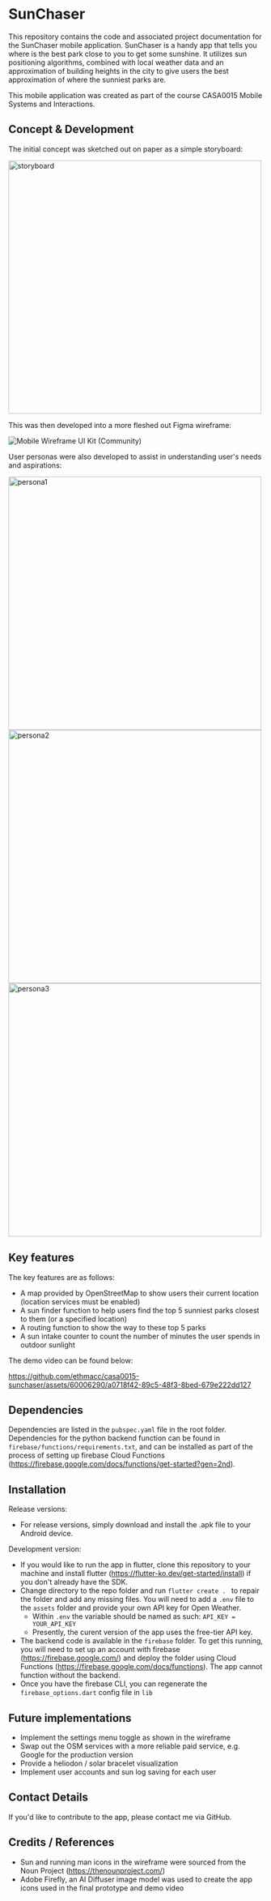 # SunChaser

This repository contains the code and associated project documentation for the SunChaser mobile application. SunChaser is a handy app that tells you where is the best park close to you to get some sunshine. It utilizes sun positioning algorithms, combined with local weather data and an approximation of building heights in the city to give users the best approximation of where the sunniest parks are.

This mobile application was created as part of the course CASA0015 Mobile Systems and Interactions.

## Concept & Development

The initial concept was sketched out on paper as a simple storyboard:

<img width="500" alt="storyboard" src="https://github.com/ethmacc/casa0015-sunchaser/assets/60006290/97da23a4-e51b-45ef-8e2a-7ab5795c61c7">

This was then developed into a more fleshed out Figma wireframe:

![Mobile Wireframe UI Kit (Community)](https://github.com/ethmacc/casa0015-sunchaser/assets/60006290/24ca1a8f-61cb-4fb7-9977-5e84c67b5fdf)

User personas were also developed to assist in understanding user's needs and aspirations:

<img width="500" alt="persona1" src="https://github.com/ethmacc/casa0015-sunchaser/assets/60006290/756d1ebb-a81d-4a12-82cb-b56186ecc7d3">

<img width="500" alt="persona2" src="https://github.com/ethmacc/casa0015-sunchaser/assets/60006290/c6a959f9-9b17-48e9-89ab-3ab03d8daff5">

<img width="500" alt="persona3" src="https://github.com/ethmacc/casa0015-sunchaser/assets/60006290/54d846a8-0e83-426b-9cec-ef0e01094ab6">

## Key features

The key features are as follows:
- A map provided by OpenStreetMap to show users their current location (location services must be enabled)
- A sun finder function to help users find the top 5 sunniest parks closest to them (or a specified location)
- A routing function to show the way to these top 5 parks
- A sun intake counter to count the number of minutes the user spends in outdoor sunlight

The demo video can be found below:

https://github.com/ethmacc/casa0015-sunchaser/assets/60006290/a0718f42-89c5-48f3-8bed-679e222dd127

## Dependencies
Dependencies are listed in the ```pubspec.yaml``` file in the root folder. Dependencies for the python backend function can be found in ```firebase/functions/requirements.txt```, and can be installed as part of the process of setting up firebase Cloud Functions (https://firebase.google.com/docs/functions/get-started?gen=2nd).

## Installation

Release versions:
- For release versions, simply download and install the .apk file to your Android device.

Development version:
- If you would like to run the app in flutter, clone this repository to your machine and install flutter (https://flutter-ko.dev/get-started/install) if you don't already have the SDK.
- Change directory to the repo folder and run ```flutter create . ``` to repair the folder and add any missing files. You will need to add a ```.env``` file to the ```assets``` folder and provide your own API key for Open Weather.
  - Within ```.env``` the variable should be named as such: ```API_KEY = YOUR_API_KEY```
  - Presently, the curent version of the app uses the free-tier API key.
- The backend code is available in the ```firebase``` folder. To get this running, you will need to set up an account with firebase (https://firebase.google.com/) and deploy the folder using Cloud Functions (https://firebase.google.com/docs/functions). The app cannot function without the backend.
- Once you have the firebase CLI, you can regenerate the ```firebase_options.dart``` config file in ```lib```

## Future implementations

- Implement the settings menu toggle as shown in the wireframe
- Swap out the OSM services with a more reliable paid service, e.g. Google for the production version
- Provide a heliodon / solar bracelet visualization
- Implement user accounts and sun log saving for each user

##  Contact Details

If you'd like to contribute to the app, please contact me via GitHub.

## Credits / References
- Sun and running man icons in the wireframe were sourced from the Noun Project (https://thenounproject.com/)
- Adobe Firefly, an AI Diffuser image model was used to create the app icons used in the final prototype and demo video
